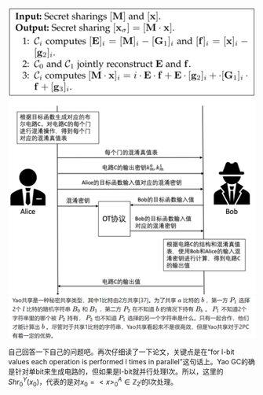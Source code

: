 <img src="assets\aby\image-20230721163019984.png" alt="image-20230721163019984" style="zoom: 67%;" />

<img src="assets\aby\image-20230722154214419.png" alt="image-20230722154214419" style="zoom: 50%;" />

<img src="assets\aby\image-20230723000616027.png" alt="image-20230723000616027" style="zoom: 67%;" />

自己回答一下自己的问题吧。再次仔细读了一下论文，关键点是在“for l-bit values each operation is performed l times in parallel”这句话上。Yao GC的确是针对单bit来生成电路的，但如果是l-bit就并行处理l次。所以，这里的$Shr^Y_0(x_0)$，代表的是对$x_0 = <x>^A_0 \in \mathbb{Z}_{2^l}$的l次处理。